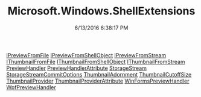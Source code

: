 ﻿---
title: Microsoft.Windows.ShellExtensions
date: 6/13/2016 6:38:17 PM
---

[IPreviewFromFile](T-Microsoft.Windows.ShellExtensions.IPreviewFromFile.html)
[IPreviewFromShellObject](T-Microsoft.Windows.ShellExtensions.IPreviewFromShellObject.html)
[IPreviewFromStream](T-Microsoft.Windows.ShellExtensions.IPreviewFromStream.html)
[IThumbnailFromFile](T-Microsoft.Windows.ShellExtensions.IThumbnailFromFile.html)
[IThumbnailFromShellObject](T-Microsoft.Windows.ShellExtensions.IThumbnailFromShellObject.html)
[IThumbnailFromStream](T-Microsoft.Windows.ShellExtensions.IThumbnailFromStream.html)
[PreviewHandler](T-Microsoft.Windows.ShellExtensions.PreviewHandler.html)
[PreviewHandlerAttribute](T-Microsoft.Windows.ShellExtensions.PreviewHandlerAttribute.html)
[StorageStream](T-Microsoft.Windows.ShellExtensions.StorageStream.html)
[StorageStreamCommitOptions](T-Microsoft.Windows.ShellExtensions.StorageStreamCommitOptions.html)
[ThumbnailAdornment](T-Microsoft.Windows.ShellExtensions.ThumbnailAdornment.html)
[ThumbnailCutoffSize](T-Microsoft.Windows.ShellExtensions.ThumbnailCutoffSize.html)
[ThumbnailProvider](T-Microsoft.Windows.ShellExtensions.ThumbnailProvider.html)
[ThumbnailProviderAttribute](T-Microsoft.Windows.ShellExtensions.ThumbnailProviderAttribute.html)
[WinFormsPreviewHandler](T-Microsoft.Windows.ShellExtensions.WinFormsPreviewHandler.html)
[WpfPreviewHandler](T-Microsoft.Windows.ShellExtensions.WpfPreviewHandler.html)
